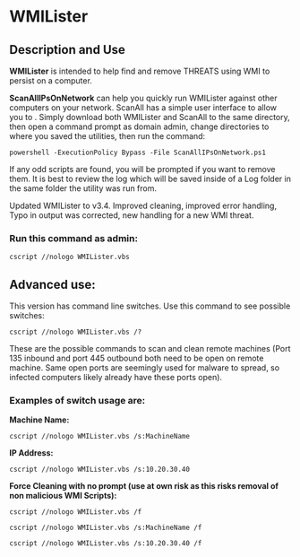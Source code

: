 # WMILister

## Description and Use
**WMILister** is intended to help find and remove THREATS using WMI to persist on a computer.


**ScanAllIPsOnNetwork** can help you quickly run WMILister against other computers on your network.  ScanAll has a simple user interface to allow you to .  Simply download both WMILister and ScanAll to the same directory, then open a command prompt as domain admin, change directories to where you saved the utilities, then run the command:

`powershell -ExecutionPolicy Bypass -File ScanAllIPsOnNetwork.ps1`

If any odd scripts are found, you will be prompted if you want to remove them.  It is best to review the log which will be saved inside of a Log folder in the same folder the utility was run from.

Updated WMILister to v3.4.  Improved cleaning, improved error handling, Typo in output was corrected, new handling for a new WMI threat.

 

### Run this command as admin:

`cscript //nologo WMILister.vbs`




## Advanced use:

This version has command line switches.  Use this command to see possible switches:

`cscript //nologo WMILister.vbs /?`

These are the possible commands to scan and clean remote machines (Port 135 inbound and port 445 outbound both need to be open on remote machine.  Same open ports are seemingly used for malware to spread, so infected computers likely already have these ports open).

### Examples of switch usage are:

**Machine Name:**

`cscript //nologo WMILister.vbs /s:MachineName`

**IP Address:**

`cscript //nologo WMILister.vbs /s:10.20.30.40`

**Force Cleaning with no prompt (use at own risk as this risks removal of non malicious WMI Scripts):**

`cscript //nologo WMILister.vbs /f`

`cscript //nologo WMILister.vbs /s:MachineName /f`

`cscript //nologo WMILister.vbs /s:10.20.30.40 /f`
